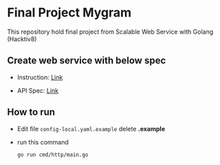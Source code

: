# Final Project Mygram

This repository hold final project from Scalable Web Service with Golang (Hacktiv8)

## Create web service with below spec

- Instruction: [Link](https://docs.google.com/presentation/d/1HON9tNKtYRRB9-Ku1EYIK3DnoUCtkDPuFkrpOoweezg/edit#slide=id.g26c200574f4_2_334
)

- API Spec: [Link](https://editor.swagger.io/)

## How to run

- Edit file `config-local.yaml.example` delete **.example**
- run this command
  
  ```shell
  go run cmd/http/main.go
  ```
